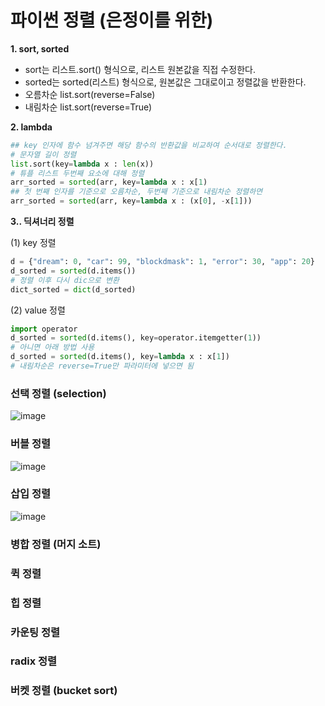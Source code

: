 # 파이썬 정렬 (은정이를 위한)
**1. sort, sorted**
- sort는 리스트.sort() 형식으로, 리스트 원본값을 직접 수정한다.
- sorted는 sorted(리스트) 형식으로, 원본값은 그대로이고 정렬값을 반환한다.
- 오름차순 list.sort(reverse=False)
- 내림차순 list.sort(reverse=True)

**2. lambda**
  
```python
## key 인자에 함수 넘겨주면 해당 함수의 반환값을 비교하여 순서대로 정렬한다.
# 문자열 길이 정렬
list.sort(key=lambda x : len(x))
# 튜플 리스트 두번째 요소에 대해 정렬
arr_sorted = sorted(arr, key=lambda x : x[1)
## 첫 번째 인자를 기준으로 오름차순, 두번째 기준으로 내림차순 정렬하면
arr_sorted = sorted(arr, key=lambda x : (x[0], -x[1]))
```
**3.. 딕셔너리 정렬**

(1) key 정렬
```python
d = {"dream": 0, "car": 99, "blockdmask": 1, "error": 30, "app": 20}
d_sorted = sorted(d.items())
# 정렬 이후 다시 dic으로 변환
dict_sorted = dict(d_sorted)
```
(2) value 정렬
```python
import operator
d_sorted = sorted(d.items(), key=operator.itemgetter(1))
# 아니면 아래 방법 사용
d_sorted = sorted(d.items(), key=lambda x : x[1])
# 내림차순은 reverse=True만 파라미터에 넣으면 됨
```
### 선택 정렬 (selection)
![image](https://github.com/rbdus0715/algorithm/assets/85426187/1584741b-b95a-44c4-88bd-0ced4ec48003)
### 버블 정렬
![image](https://github.com/rbdus0715/algorithm/assets/85426187/b9613e53-95a4-4236-963b-d86becc3af4a)
### 삽입 정렬
![image](https://media.geeksforgeeks.org/wp-content/uploads/insertionsort.png)
### 병합 정렬 (머지 소트)

### 퀵 정렬

### 힙 정렬

### 카운팅 정렬

### radix 정렬

### 버켓 정렬 (bucket sort)
